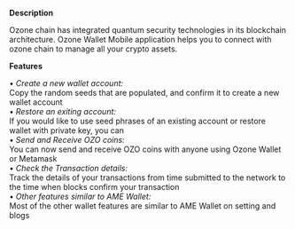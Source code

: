 **Description**

Ozone chain has integrated quantum security technologies in its blockchain architecture.
Ozone Wallet Mobile application helps you to connect with ozone chain to manage all your crypto assets.

**Features**

• *Create a new wallet account:*\
  Copy the random seeds that are populated, and confirm it to create a new wallet account\
• *Restore an exiting account:*\
  If you would like to use seed phrases of an existing account or restore wallet with private key, you can\
• *Send and Receive OZO coins:*\
  You can now send and receive OZO coins with anyone using Ozone Wallet or Metamask\
• *Check the Transaction details:*\
  Track the details of your transactions from time submitted to the network to the time when blocks confirm your transaction\
• *Other features similar to AME Wallet:*\
  Most of the other wallet features are similar to AME Wallet on setting and blogs

